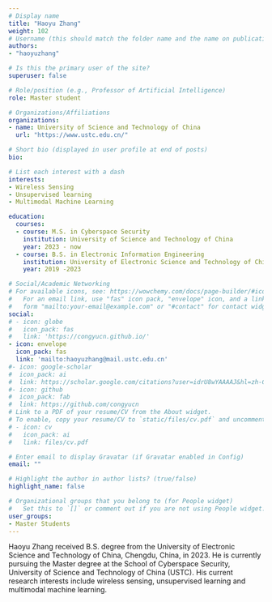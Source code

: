 ```yaml
---
# Display name
title: "Haoyu Zhang"
weight: 102
# Username (this should match the folder name and the name on publications)
authors:
- "haoyuzhang"

# Is this the primary user of the site?
superuser: false

# Role/position (e.g., Professor of Artificial Intelligence)
role: Master student

# Organizations/Affiliations
organizations:
- name: University of Science and Technology of China
  url: "https://www.ustc.edu.cn/"

# Short bio (displayed in user profile at end of posts)
bio:

# List each interest with a dash
interests:
- Wireless Sensing
- Unsupervised learning
- Multimodal Machine Learning

education:
  courses:
  - course: M.S. in Cyberspace Security
    institution: University of Science and Technology of China
    year: 2023 - now
  - course: B.S. in Electronic Information Engineering
    institution: University of Electronic Science and Technology of China
    year: 2019 -2023

# Social/Academic Networking
# For available icons, see: https://wowchemy.com/docs/page-builder/#icons
#   For an email link, use "fas" icon pack, "envelope" icon, and a link in the
#   form "mailto:your-email@example.com" or "#contact" for contact widget.
social:
# - icon: globe
#   icon_pack: fas
#   link: 'https://congyucn.github.io/'
- icon: envelope
  icon_pack: fas
  link: 'mailto:haoyuzhang@mail.ustc.edu.cn'
#- icon: google-scholar
#  icon_pack: ai
#  link: https://scholar.google.com/citations?user=idrU8wYAAAAJ&hl=zh-CN
#- icon: github
#  icon_pack: fab
#  link: https://github.com/congyucn
# Link to a PDF of your resume/CV from the About widget.
# To enable, copy your resume/CV to `static/files/cv.pdf` and uncomment the lines below.
# - icon: cv
#   icon_pack: ai
#   link: files/cv.pdf

# Enter email to display Gravatar (if Gravatar enabled in Config)
email: ""

# Highlight the author in author lists? (true/false)
highlight_name: false

# Organizational groups that you belong to (for People widget)
#   Set this to `[]` or comment out if you are not using People widget.
user_groups:
- Master Students
---
```


Haoyu Zhang received B.S. degree from the University of Electronic Science and Technology of China, Chengdu, China, in 2023. He is currently pursuing the Master degree at the School of Cyberspace Security, University of Science and Technology of China (USTC). His current research interests include wireless sensing, unsupervised learning and multimodal machine learning.
